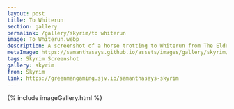 ```yaml
---
layout: post
title: To Whiterun
section: gallery
permalink: /gallery/skyrim/to whiterun
image: To Whiterun.webp
description: A screenshot of a horse trotting to Whiterun from The Elder Scrolls V&#58; Skyrim, taken by Samantha Says.
metaImage: https://samanthasays.github.io/assets/images/gallery/skyrim/To Whiterun.webp
tags: Skyrim Screenshot
gallery: skyrim
from: Skyrim
link: https://greenmangaming.sjv.io/samanthasays-skyrim
---
```

{% include imageGallery.html %}